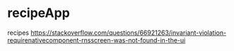 # recipeApp
recipes
https://stackoverflow.com/questions/66921263/invariant-violation-requirenativecomponent-rnsscreen-was-not-found-in-the-ui

